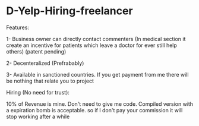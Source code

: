 # D-Yelp-Hiring-freelancer

Features:

1- Business owner can directly contact commenters (In medical section it create an incentive for patients which leave a doctor for ever still help others) (patent pending)

2- Decenteralized (Prefrabably)

3- Available in sanctioned countries. If you get payment from me there will be nothing that relate you to project


Hiring (No need for trust): 

 10% of Revenue is mine. Don't need to give me code. Compiled version with a expiration bomb is acceptable. so if I don't pay your commission it will stop working after a while
